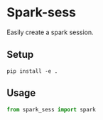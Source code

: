 # Spark-sess

Easily create a spark session.

## Setup

```
pip install -e .
```

## Usage

```python
from spark_sess import spark
```
